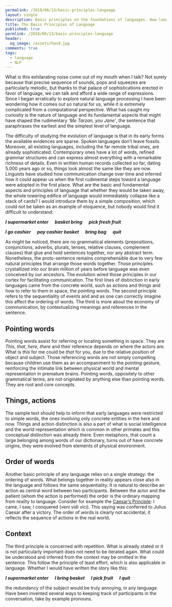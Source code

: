 ```yaml
---
permalink: /2018/06/13/basic-principles-language
layout: single
description: Basic principles on the foundations of languages. How language is directly linked to the real world and its human representation.
title: The Basic Principles of Language
published: true
permlink: /2018/06/13/basic-principles-language
header:
  og_image: /assets/hand.jpg
comments: true
tags:
  - language
  - NLP
---
```


What is this exhilarating noise come out of my mouth when I talk? Not surely because that precise sequence of sounds, pops and squeezes are particularly melodic, but thanks to that palace of sophistications erected in favor of language, we can talk and afford a wide range of expressions. Since I began erratically to explore natural language processing I have been wondering how it comes out so natural for us, while it is extremely complicated from a computational perspective. What has caught my curiosity is the nature of language and its fundamental aspects that might have shaped the rudimentary _‘Me Tarzan, you Jane’_, the sentence that paraphrases the earliest and the simplest level of language.

The difficulty of studying the evolution of language is that in its early forms the available evidences are sparse. Spoken languages don’t leave fossils. Moreover, all existing languages, including the far remote tribal ones, are already sophisticated. Contemporary ones have a lot of words, refined grammar structures and can express almost everything with a remarkable richness of details.  Even in written human records collected so far, dating 5.000 years ago or so, things look almost the same like they are now.
Linguists have studied how communication change over time and inferred how it could appear us when the first rudimental steps toward a language were adopted in the first place.
What are the basic and fundamental aspects and principles of language that whether they would be taken away, the whole towering edifice of language would immediately collapse like a stack of cards?  I would introduce them by a simple composition, which could not be taken as an example of eloquence, but nobody would find it difficult to understand:

***I supermarket enter &nbsp;&nbsp;&nbsp;&nbsp; basket bring &nbsp;&nbsp;&nbsp;&nbsp;  pick fresh fruit***

***I go cashier  &nbsp;&nbsp;&nbsp;&nbsp; pay cashier basket &nbsp;&nbsp;&nbsp;&nbsp;  bring bag &nbsp;&nbsp;&nbsp;&nbsp;  quit***

As might be noticed, there are no grammatical elements (prepositions, conjunctions, adverbs, plurals, tenses, relative clauses, complement clauses) that glue and hold sentences together, nor any abstract term. Nonetheless, the proto-sentence remains comprehensible due to very few natural principles that arrange those words together. Those principles crystallized into our brain million of years before language was even conceived by our ancestors. The evolution wired those principles in our cortex for facilitating communication.
The first lines of distinction in early languages came from the concrete world, such as actions and things and how to refer to them in space, the pointing words. The second principle refers to the sequentiality of events and and as one can correctly imagine this affect the ordering of words. The third is more about the economy of communication, by contextualizing meanings and references in the sentence.

## Pointing words
Pointing words assist for referring or locating something in space. They are _This_, _that_, _here_, _there_ and their reference depends on where the actors are. What is _this_ for me could be _that_ for you, due to the relative position of object and subject. Those referencing words are not simply compelling because children use them as an accompaniment to the pointing gesture, reinforcing the intimate link between physical world and mental representation in premature brains. Pointing words, oppositely to other grammatical terms, are not originated by anything else than pointing words. They are root and core concepts.

## Things, actions
The sample text should help to inform that early languages were restricted to simple words, the ones involving only concrete entities in the here and now. Things and action distinction is also a part of what is social intelligence and the world representation which is common in other primates and this conceptual distinction was already there. Even metaphors, that count a large belonging among words of our dictionary, turns out of have concrete origins, they were evolved from elements of physical environment.

## Order of words
Another basic principle of any language relies on a single strategy: the ordering of words.
What belongs together in reality appears close also in the language and follows the same sequentiality. It is natural to describe an action as central word between two participants. Between the actor and the patient (whom the action is performed) the order is the ordinary mapping from reality to language. Consider for example the
[Caesar’s Principle](https://en.wikipedia.org/wiki/Veni,_vidi,_vici): I came, I saw, I conquered (veni vidi vici). This saying was conferred to Julius Caesar after a victory. The order of words is clearly not accidental, it reflects the sequence of actions in the real world.

## Context
The third principle is concerned with repetition. What is already stated or it is not particularly important does not need to be iterated again. What could be understood and inferred from the context may be omitted in the sentence. This follow the principle of least effort, which is also applicable in language. Whether I would have written the story like this:

***I supermarket enter &nbsp;&nbsp;&nbsp;&nbsp; I bring basket &nbsp;&nbsp;&nbsp;&nbsp; I pick fruit &nbsp;&nbsp;&nbsp;&nbsp; I quit***

the redundancy of the subject would be truly annoying, in any language. Have been invented several ways to keeping track of participants in the conversation, take by example pronouns.